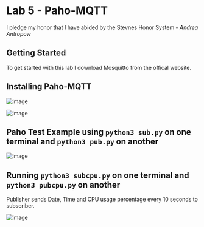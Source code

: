 # Lab 5 - Paho-MQTT
I pledge my honor that I have abided by the Stevnes Honor System - _Andrea Antropow_
## Getting Started
To get started with this lab I download Mosquitto from the offical website.

## Installing Paho-MQTT

![image](https://github.com/user-attachments/assets/bc3a9c27-d2df-42e5-894f-414329007e6f)


![image](https://github.com/user-attachments/assets/f8efee5f-43ce-4abf-9c3f-576e7224a0b4)

## Paho Test Example using ```python3 sub.py``` on one terminal and ```python3 pub.py``` on another
![image](https://github.com/user-attachments/assets/756cd3c1-6b1e-4110-9c41-47e54869466d)

## Running ```python3 subcpu.py``` on one terminal and ```python3 pubcpu.py``` on another
Publisher sends Date, Time and CPU usage percentage every 10 seconds to subscriber. 

![image](https://github.com/user-attachments/assets/adee817a-7455-40b6-8259-0ded23213f22)


